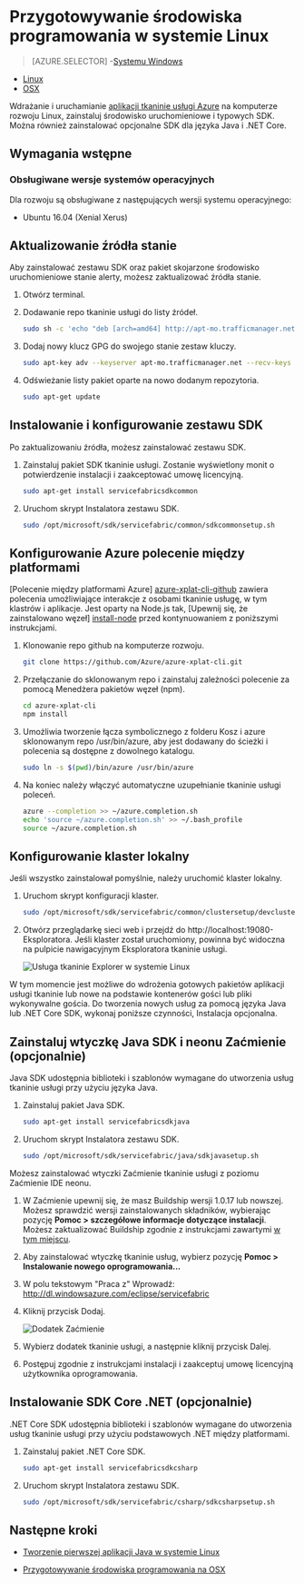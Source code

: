 <properties
   pageTitle="Konfigurowanie środowiska programowania w systemie Linux | Microsoft Azure"
   description="Zainstaluj środowisko uruchomieniowe i zestaw SDK i utworzyć klaster rozwoju lokalnego w systemie Linux. Po zakończeniu instalacji ten użytkownik będzie gotowy do tworzenia aplikacji."
   services="service-fabric"
   documentationCenter=".net"
   authors="seanmck"
   manager="timlt"
   editor=""/>

<tags
   ms.service="service-fabric"
   ms.devlang="dotNet"
   ms.topic="get-started-article"
   ms.tgt_pltfrm="NA"
   ms.workload="NA"
   ms.date="09/26/2016"
   ms.author="seanmck"/>

# <a name="prepare-your-development-environment-on-linux"></a>Przygotowywanie środowiska programowania w systemie Linux


> [AZURE.SELECTOR]
-[Systemu Windows](service-fabric-get-started.md)
- [Linux](service-fabric-get-started-linux.md)
- [OSX](service-fabric-get-started-mac.md)

 Wdrażanie i uruchamianie [aplikacji tkaninie usługi Azure](service-fabric-application-model.md) na komputerze rozwoju Linux, zainstaluj środowisko uruchomieniowe i typowych SDK. Można również zainstalować opcjonalne SDK dla języka Java i .NET Core.

## <a name="prerequisites"></a>Wymagania wstępne
### <a name="supported-operating-system-versions"></a>Obsługiwane wersje systemów operacyjnych
Dla rozwoju są obsługiwane z następujących wersji systemu operacyjnego:

- Ubuntu 16.04 (Xenial Xerus)

## <a name="update-your-apt-sources"></a>Aktualizowanie źródła stanie

Aby zainstalować zestawu SDK oraz pakiet skojarzone środowisko uruchomieniowe stanie alerty, możesz zaktualizować źródła stanie.

1. Otwórz terminal.
2. Dodawanie repo tkaninie usługi do listy źródeł.

    ```bash
    sudo sh -c 'echo "deb [arch=amd64] http://apt-mo.trafficmanager.net/repos/servicefabric/ trusty main" > /etc/apt/sources.list.d/servicefabric.list'
    ```

3. Dodaj nowy klucz GPG do swojego stanie zestaw kluczy.

    ```bash
    sudo apt-key adv --keyserver apt-mo.trafficmanager.net --recv-keys 417A0893
    ```

4. Odświeżanie listy pakiet oparte na nowo dodanym repozytoria.

    ```bash
    sudo apt-get update
    ```

## <a name="install-and-set-up-the-sdk"></a>Instalowanie i konfigurowanie zestawu SDK

Po zaktualizowaniu źródła, możesz zainstalować zestawu SDK.

1. Zainstaluj pakiet SDK tkaninie usługi. Zostanie wyświetlony monit o potwierdzenie instalacji i zaakceptować umowę licencyjną.

    ```bash
    sudo apt-get install servicefabricsdkcommon
    ```

2. Uruchom skrypt Instalatora zestawu SDK.

    ```bash
    sudo /opt/microsoft/sdk/servicefabric/common/sdkcommonsetup.sh
    ```

## <a name="set-up-the-azure-cross-platform-cli"></a>Konfigurowanie Azure polecenie między platformami

[Polecenie między platformami Azure] [ azure-xplat-cli-github] zawiera polecenia umożliwiające interakcje z osobami tkaninie usługę, w tym klastrów i aplikacje. Jest oparty na Node.js tak, [Upewnij się, że zainstalowano węzeł] [ install-node] przed kontynuowaniem z poniższymi instrukcjami.

1. Klonowanie repo github na komputerze rozwoju.

    ```bash
    git clone https://github.com/Azure/azure-xplat-cli.git
    ```

2. Przełączanie do sklonowanym repo i zainstaluj zależności polecenie za pomocą Menedżera pakietów węzeł (npm).

    ```bash
    cd azure-xplat-cli
    npm install
    ```

3. Umożliwia tworzenie łącza symbolicznego z folderu Kosz i azure sklonowanym repo /usr/bin/azure, aby jest dodawany do ścieżki i polecenia są dostępne z dowolnego katalogu.

    ```bash
    sudo ln -s $(pwd)/bin/azure /usr/bin/azure
    ```

4. Na koniec należy włączyć automatyczne uzupełnianie tkaninie usługi poleceń.

    ```bash
    azure --completion >> ~/azure.completion.sh
    echo 'source ~/azure.completion.sh' >> ~/.bash_profile
    source ~/azure.completion.sh
    ```

## <a name="set-up-a-local-cluster"></a>Konfigurowanie klaster lokalny

Jeśli wszystko zainstalował pomyślnie, należy uruchomić klaster lokalny.

1. Uruchom skrypt konfiguracji klaster.

    ```bash
    sudo /opt/microsoft/sdk/servicefabric/common/clustersetup/devclustersetup.sh
    ```

2. Otwórz przeglądarkę sieci web i przejdź do http://localhost:19080-Eksploratora. Jeśli klaster został uruchomiony, powinna być widoczna na pulpicie nawigacyjnym Eksploratora tkaninie usługi.

    ![Usługa tkaninie Explorer w systemie Linux][sfx-linux]

W tym momencie jest możliwe do wdrożenia gotowych pakietów aplikacji usługi tkaninie lub nowe na podstawie kontenerów gości lub pliki wykonywalne gościa. Do tworzenia nowych usług za pomocą języka Java lub .NET Core SDK, wykonaj poniższe czynności, Instalacja opcjonalna.

## <a name="install-the-java-sdk-and-eclipse-neon-plugin-optional"></a>Zainstaluj wtyczkę Java SDK i neonu Zaćmienie (opcjonalnie)

Java SDK udostępnia biblioteki i szablonów wymagane do utworzenia usług tkaninie usługi przy użyciu języka Java.

1. Zainstaluj pakiet Java SDK.

    ```bash
    sudo apt-get install servicefabricsdkjava
    ```

2. Uruchom skrypt Instalatora zestawu SDK.

    ```bash
    sudo /opt/microsoft/sdk/servicefabric/java/sdkjavasetup.sh
    ```

Możesz zainstalować wtyczki Zaćmienie tkaninie usługi z poziomu Zaćmienie IDE neonu.

1. W Zaćmienie upewnij się, że masz Buildship wersji 1.0.17 lub nowszej. Możesz sprawdzić wersji zainstalowanych składników, wybierając pozycję **Pomoc > szczegółowe informacje dotyczące instalacji**. Możesz zaktualizować Buildship zgodnie z instrukcjami zawartymi [w tym miejscu][buildship-update].

2. Aby zainstalować wtyczkę tkaninie usług, wybierz pozycję **Pomoc > Instalowanie nowego oprogramowania...**

3. W polu tekstowym "Praca z" Wprowadź: http://dl.windowsazure.com/eclipse/servicefabric

4. Kliknij przycisk Dodaj.

    ![Dodatek Zaćmienie][sf-eclipse-plugin]

5. Wybierz dodatek tkaninie usługi, a następnie kliknij przycisk Dalej.

6. Postępuj zgodnie z instrukcjami instalacji i zaakceptuj umowę licencyjną użytkownika oprogramowania.

## <a name="install-the-net-core-sdk-optional"></a>Instalowanie SDK Core .NET (opcjonalnie)

.NET Core SDK udostępnia biblioteki i szablonów wymagane do utworzenia usług tkaninie usługi przy użyciu podstawowych .NET między platformami.

1. Zainstaluj pakiet .NET Core SDK.

    ```bash
    sudo apt-get install servicefabricsdkcsharp
    ```

2. Uruchom skrypt Instalatora zestawu SDK.

    ```bash
    sudo /opt/microsoft/sdk/servicefabric/csharp/sdkcsharpsetup.sh
    ```

## <a name="next-steps"></a>Następne kroki

- [Tworzenie pierwszej aplikacji Java w systemie Linux](service-fabric-create-your-first-linux-application-with-java.md)

- [Przygotowywanie środowiska programowania na OSX](service-fabric-get-started-mac.md)


<!-- Links -->

[azure-xplat-cli-github]: https://github.com/Azure/azure-xplat-cli
[install-node]: https://nodejs.org/en/download/package-manager/#installing-node-js-via-package-manager
[buildship-update]: https://projects.eclipse.org/projects/tools.buildship

<!--Images -->

[sf-eclipse-plugin]: ./media/service-fabric-get-started-linux/service-fabric-eclipse-plugin.png
[sfx-linux]: ./media/service-fabric-get-started-linux/sfx-linux.png
